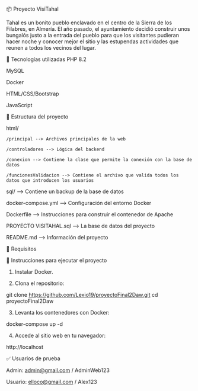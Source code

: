 📦 Proyecto VisiTahal

Tahal es un bonito pueblo enclavado en el centro de la Sierra de los Filabres, en Almería. El año pasado, el ayuntamiento decidió construir unos bungalós justo a la entrada del pueblo para que los visitantes pudieran hacer noche y conocer mejor el sitio y las estupendas actividades que reunen a todos los vecinos del lugar.

🚀 Tecnologías utilizadas
PHP 8.2

MySQL

Docker

HTML/CSS/Bootstrap

JavaScript

📁 Estructura del proyecto

html/

    /principal --> Archivos principales de la web
    
    /controladores --> Lógica del backend 
    
    /conexion --> Contiene la clase que permite la conexión con la base de datos
    
    /funcionesValidacion --> Contiene el archivo que valida todos los datos que introducen los usuarios
    
sql/ --> Contiene un backup de la base de datos

docker-compose.yml --> Configuración del entorno Docker

Dockerfile --> Instrucciones para construir el contenedor de Apache

PROYECTO VISITAHAL.sql --> La base de datos del proyecto

README.md --> Información del proyecto

🐳 Requisitos

🔧 Instrucciones para ejecutar el proyecto

1. Instalar Docker.

2. Clona el repositorio:

git clone https://github.com/Lexio19/proyectoFinal2Daw.git
cd proyectoFinal2Daw

3. Levanta los contenedores con Docker:

docker-compose up -d

4. Accede al sitio web en tu navegador:

http://localhost

✅ Usuarios de prueba

Admin: admin@gmail.com / AdminWeb123

Usuario: elloco@gmail.com / Alex123





